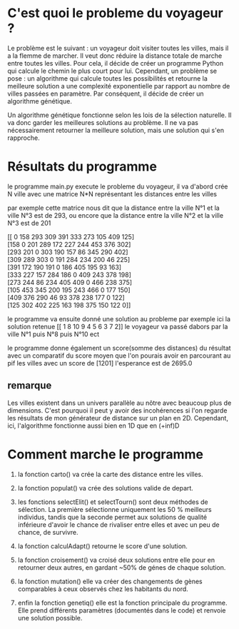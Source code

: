 # C'est quoi le probleme du voyageur ?
Le problème est le suivant : un voyageur doit visiter toutes les villes, mais il a la flemme de marcher. Il veut donc réduire la distance totale de marche entre toutes les villes. Pour cela, il décide de créer un programme Python qui calcule le chemin le plus court pour lui. Cependant, un problème se pose : un algorithme qui calcule toutes les possibilités et retourne la meilleure solution a une complexité exponentielle par rapport au nombre de villes passées en paramètre. Par conséquent, il décide de créer un algorithme génétique.

Un algorithme génétique fonctionne selon les lois de la sélection naturelle. Il va donc garder les meilleures solutions au problème. Il ne va pas nécessairement retourner la meilleure solution, mais une solution qui s'en rapproche.

# Résultats du programme

le programme main.py execute le probleme du voyageur, il va d'abord crée N ville avec une matrice N*N représentant les distances entre les villes

par exemple cette matrice nous dit que la distance entre la ville N°1 et la ville N°3 est de 293,
ou encore que la distance entre la ville N°2 et la ville N°3 est de 201

 [[  0 158 293 309 391 333 273 105 409 125]  
  [158   0 201 289 172 227 244 453 376 302]  
  [293 201   0 303 190 157  86 345 290 402]  
  [309 289 303   0 191 284 234 200  46 225]  
  [391 172 190 191   0 186 405 195  93 163]  
  [333 227 157 284 186   0 409 243 378 198]  
  [273 244  86 234 405 409   0 466 238 375]  
  [105 453 345 200 195 243 466   0 177 150]  
  [409 376 290  46  93 378 238 177   0 122]  
  [125 302 402 225 163 198 375 150 122   0]]  


le programme va ensuite donné une solution au probleme 
par exemple ici la solution retenue
[[ 1  8 10  9  4  5  6  3  7  2]] 
le voyageur va passé dabors par la ville N°1 puis N°8 puis N°10 ect

le programme donne également un score(somme des distances) du résultat avec un comparatif du score moyen que l'on pourais avoir en parcourant au pif les villes
avec un score de [1201] l'esperance est de  2695.0

## remarque
 Les villes existent dans un univers parallèle au nôtre avec beaucoup plus de dimensions. C'est pourquoi il peut y avoir des incohérences si l'on regarde les résultats de mon générateur de distance sur un plan en 2D. Cependant, ici, l'algorithme fonctionne aussi bien en 1D que en (+inf)D

# Comment marche le programme

1. la fonction carto() va crée la carte des distance entre les villes.

2. la fonction populat() va crée des solutions valide de depart.

3. les fonctions selectElit() et selectTourn() sont deux méthodes de sélection. La première sélectionne uniquement les 50 % meilleurs individus, tandis que la seconde permet aux solutions de qualité inférieure d'avoir le chance de rivaliser entre elles et avec un peu de chance, de survivre.

4. la fonction calculAdapt() retourne le score d'une solution.

5. la fonction croisement() va croisé deux solutions entre elle pour en retourner deux autres, 
en gardant ~50% de génes de chaque solution.

6. la fonction mutation() elle va créer des changements de gènes comparables à ceux observés chez les habitants du nord.

7. enfin la fonction genetiq() elle est la fonction principale du programme. Elle prend différents paramètres (documentés dans le code) et renvoie une solution possible.